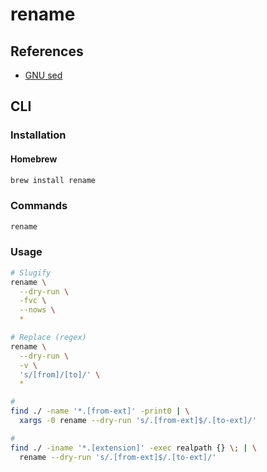 # rename

## References

- [GNU sed](/gnu_sed#examples)

## CLI

### Installation

#### Homebrew

```sh
brew install rename
```

### Commands

```sh
rename
```

### Usage

```sh
# Slugify
rename \
  --dry-run \
  -fvc \
  --nows \
  *

# Replace (regex)
rename \
  --dry-run \
  -v \
  's/[from]/[to]/' \
  *

#
find ./ -name '*.[from-ext]' -print0 | \
  xargs -0 rename --dry-run 's/.[from-ext]$/.[to-ext]/'

#
find ./ -iname '*.[extension]' -exec realpath {} \; | \
  rename --dry-run 's/.[from-ext]$/.[to-ext]/'
```
